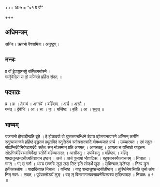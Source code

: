 +++
title = "०१ प्र वो"

+++
## अधिमन्त्रम्
अग्निः। ऋषभो वैश्वामित्रः। अनुष्टुप्।

## मन्त्रः
प्र वो॑ दे॒वाया॒ग्नये॒ बर्हि॑ष्ठमर्चास्मै ।  
गम॑द्दे॒वेभि॒रा स नो॒ यजि॑ष्ठो ब॒र्हिरा स॑दत् ॥

## पदपाठः
प्र । वः॒ । दे॒वाय॑ । अ॒ग्नये॑ । बर्हि॑ष्ठम् । अ॒र्च॒ । अ॒स्मै॒ ।  
गम॑त् । दे॒वेभिः॑ । आ । सः । नः॒ । यजि॑ष्ठः । ब॒र्हिः । आ । स॒द॒त् ॥

## भाष्यम्
यजमानो होत्रादीन्प्रति ब्रूते । हे होत्रादयो वो युष्मत्सम्बन्धिने देवाय द्योतमानायास्मै अस्मिन् कर्मणि स्तुत्यायाग्नये हर्हिष्ठं वृद्धतमं प्रभूतमिदं स्तुतिरूपं स्तोत्रशस्त्रादि वोक्थ्यजातं प्रार्च । उच्चारयत । एवं स्तुतः सोऽग्निर्देवेभिर्यष्टव्यदेवैः सहैतः सन् नोऽस्मान् प्रति अगमत् । आगच्छतु । आगत्य च यजिष्ठो यष्टृतमः सोऽग्निर्बर्हिरस्माभिर्वेद्यां स्तीर्णे बर्हिष्यासदत् । आसीदतु । उपविशतु ॥ बर्हिष्ठम् । बर्हितृ शब्दात्तुच्छन्दसीत्यतिशायन इष्ठन् । अर्च । अर्च पूजायां भौवादिकः । बहुवचनस्यैकवचनम् । निघातः । गमत् । ग्म् लृ गतौ । अस्य छन्दसि लुङ् लङ् लिट इति लोडर्थे लुङ् । लृवित्त्वात् ङ्लेरङ् । नित्यं ङुत इतीकारलोपः । पादादित्वान्न निघातः । यजिष्ठ । यष्टृ शब्दात्तुश्छन्दसीतीष्ठन् । तुरिष्ठेमेयःस्विति तृचो लोपः नित् स्वरः । सदत् । पूर्ववल्लोडर्थे लुङ् । षड् लृ वितरणगत्यवसादनेष्वित्यस्य लृदित्त्वादङ् । निघातः ॥ १ ॥